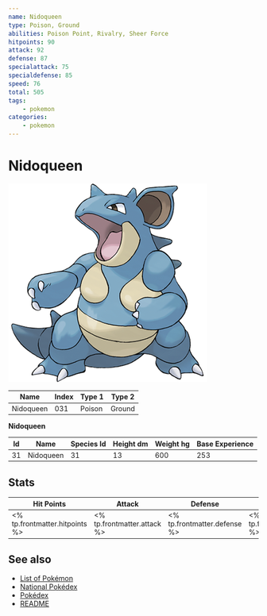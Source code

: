```yaml
---
name: Nidoqueen
type: Poison, Ground
abilities: Poison Point, Rivalry, Sheer Force
hitpoints: 90
attack: 92
defense: 87
specialattack: 75
specialdefense: 85
speed: 76
total: 505
tags:
    - pokemon
categories:
    - pokemon
---
```


# Nidoqueen


![Nidoqueen](images/031.png)

| **Name** | **Index** | **Type 1** | **Type 2** |
|----|----|----|----|
| Nidoqueen | 031 | Poison | Ground  |

**Nidoqueen** 




| **Id** | **Name** | **Species Id** | **Height dm** | **Weight hg** | **Base Experience** |
|--------|----------|----------------|------------|------------|---------------------|
| 31 | Nidoqueen | 31 | 13 | 600 | 253 |



## Stats

| **Hit Points** | **Attack** | **Defense** | **Special Attack** | **Special Defense** | **Speed** | **Total** |
|----------------|------------|-------------|--------------------|---------------------|-----------|-----------|
| <% tp.frontmatter.hitpoints %> | <% tp.frontmatter.attack %> | <% tp.frontmatter.defense %> | <% tp.frontmatter.specialattack %> | <% tp.frontmatter.specialdefense %> | <% tp.frontmatter.speed %> | <% tp.frontmatter.total %> |

## See also

- [List of Pokémon](../pokemon.md)
- [National Pokédex](../national_pokedex.md)
- [Pokédex](../pokedex.md)
- [README](../README.md)
